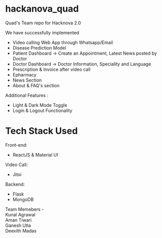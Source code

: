 # hackanova_quad
Quad's Team repo for Hacknova 2.0

We have successfully implemented 

- Video calling Web App through Whatsapp/Email
- Disease Prediction Model
- Patient Dashboard -> Create an Appointment, Latest News posted by Doctor
- Doctor Dashboard -> Doctor Information, Speciality and Language
- Prescription & Invoice after video call
- Epharmacy 
- News Section 
- About & FAQ's section

Additional Features :
- Light & Dark Mode Toggle
- Login & Logout Functionality

# Tech Stack Used
Front-end:
- ReactJS & Material UI

Video Call:
- Jitsi

Backend:
- Flask
- MongoDB



Team Memebers - <br />
Kunal Agrawal <br />
Aman Tiwari <br />
Ganesh Utla <br />
Deexith Madas 
